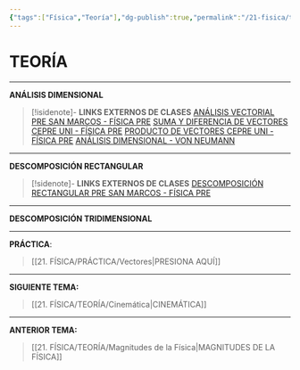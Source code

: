 ```yaml
---
{"tags":["Física","Teoría"],"dg-publish":true,"permalink":"/21-fisica/teoria/vectores/","dgPassFrontmatter":true}
---
```


# TEORÍA
---
**ANÁLISIS DIMENSIONAL**

>[!isidenote]- **LINKS EXTERNOS DE CLASES** 
>[ANÁLISIS VECTORIAL PRE SAN MARCOS - FÍSICA PRE](https://www.youtube.com/watch?v=iZB_tzcMg0E&list=PLBlRc2CZXIpNYsDRfZCAK37keTGsYJqEB&index=1)
>[SUMA Y DIFERENCIA DE VECTORES CEPRE UNI - FÍSICA PRE](https://youtu.be/JFOEbdMkNqM?si=JUuQ0lIjVRrZe2WK)
>[PRODUCTO DE VECTORES CEPRE UNI - FÍSICA PRE](https://www.youtube.com/watch?v=ZuwSrr3satA&list=PLBlRc2CZXIpP93yAEt_vCOjH2zi9Xiuk8&index=4) 
>[ANÁLISIS DIMENSIONAL - VON NEUMANN](https://youtu.be/pcsv_zSzdKk?si=q3PSZgu-L45YXkHi)

---
**DESCOMPOSICIÓN RECTANGULAR**

>[!sidenote]- **LINKS EXTERNOS DE CLASES** 
>[DESCOMPOSICIÓN RECTANGULAR PRE SAN MARCOS - FÍSICA PRE](https://youtu.be/8aKI7K8UIjM?si=hFQhY11cVLMLJF-n)


---
**DESCOMPOSICIÓN TRIDIMENSIONAL**



---
**PRÁCTICA**:
>[[21. FÍSICA/PRÁCTICA/Vectores\|PRESIONA AQUÍ]]

---
**SIGUIENTE TEMA:** 
>[[21. FÍSICA/TEORÍA/Cinemática\|CINEMÁTICA]]

---
**ANTERIOR TEMA:** 
>[[21. FÍSICA/TEORÍA/Magnitudes de la Física\|MAGNITUDES DE LA FÍSICA]]


